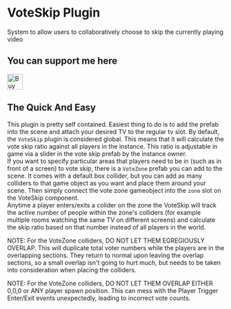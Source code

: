 # VoteSkip Plugin
System to allow users to collaboratively choose to skip the currently playing video

## You can support me here
<a href='https://ko-fi.com/I3I84I3Z8' target='_blank'><img height='36' style='border:0px;height:36px;' src='https://cdn.ko-fi.com/cdn/kofi2.png?v=2' border='0' alt='Buy Me a Coffee at ko-fi.com' /></a>


## The Quick And Easy
This plugin is pretty self contained. Easiest thing to do is to add the prefab into the scene and attach your desired TV to the regular tv slot.
By default, the `VoteSkip` plugin is considered global. This means that it will calculate the vote skip ratio against all players in the instance. This ratio is adjustable in game via a slider in the vote skip prefab by the instance owner.  
If you want to specify particular areas that players need to be in (such as in front of a screen) to vote skip, there is a `VoteZone` prefab you can add to the scene. It comes with a default box collider, but you can add as many colliders to that game object as you want and place them around your scene. Then simply connect the vote zone gameobject into the `zone` slot on the VoteSkip component.  
Anytime a player enters/exits a colider on the zone the VoteSkip will track the active number of people within the zone's colliders (for example multiple rooms watching the same TV on different screens) and calculate the skip ratio based on that number instead of all players in the world.

NOTE: For the VoteZone colliders, DO NOT LET THEM EGREGIOUSLY OVERLAP. This will duplicate total voter numbers while the players are in the overlapping sections. They return to normal upon leaving the overlap sections, so a small overlap isn't going to hurt much, but needs to be taken into consideration when placing the colliders.

NOTE: For the VoteZone colliders, DO NOT LET THEM OVERLAP EITHER 0,0,0 or ANY player spawn position. This can mess with the Player Trigger Enter/Exit events unexpectedly, leading to incorrect vote counts.